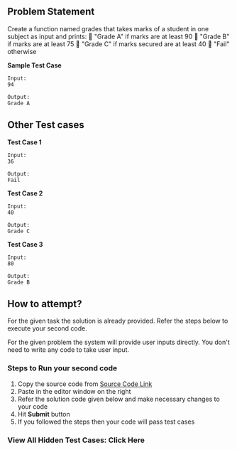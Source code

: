 ## Problem Statement
Create a function named grades that takes marks of a student in one subject as input 
and prints:
 "Grade A" if marks are at least 90
 "Grade B" if marks are at least 75
 "Grade C" if marks secured are at least 40
 "Fail" otherwise



**Sample Test Case**
```
Input:
94

Output:
Grade A
```
## Other Test cases
**Test Case 1**
```
Input:
36

Output:
Fail
```
**Test Case 2**
```
Input:
40

Output:
Grade C
```

**Test Case 3**
```
Input:
80

Output:
Grade B
```

## How to attempt?
For the given task the solution is already provided. Refer the steps below to execute your second code.

For the given problem the system will provide user inputs directly. You don't need to write any code to take user input.

### Steps to Run your second code
1. Copy the source code from [Source Code Link](https://raw.githubusercontent.com/Aartiarora22/Lab_assignments/main/P1/T3/Main.java)
2. Paste in the editor window on the right
3. Refer the solution code given below and make necessary changes to your code
4. Hit **Submit** button
5. If you followed the steps then your code will pass test cases

### View All Hidden Test Cases: Click Here

